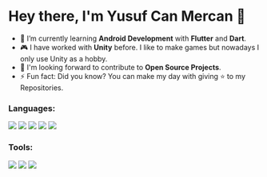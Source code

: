 <h1> Hey there, I'm Yusuf Can Mercan 👋 </h1>

- 🌱 I’m currently learning **Android Development** with **Flutter** and **Dart**.
- 🎮 I have worked with **Unity** before. I like to make games but nowadays I only use Unity as a hobby.
- 💬 I'm looking forward to contribute to **Open Source Projects**.
- ⚡ Fun fact: Did you know? You can make my day with giving ⭐ to my Repositories.

<h3 align="left">Languages:</h3>
<p align="left">
  <img src="https://img.icons8.com/color/48/null/html-5--v2.png"/>
  <img src="https://img.icons8.com/external-tal-revivo-shadow-tal-revivo/24/null/external-cascading-style-sheets-language-used-for-describing-the-presentation-of-a-document-logo-shadow-tal-revivo.png"/>
  <img src="https://img.icons8.com/fluency/48/null/c-sharp-logo.png"/>
  <img src="https://img.icons8.com/color/48/null/java-coffee-cup-logo--v1.png"/>
  <img src="https://img.icons8.com/color/48/null/dart.png"/>
</p>
<h3 align="left">Tools:</h3>
<p align="left">
  <img src="https://img.icons8.com/ios/50/22C3E6/unity.png"/>
  <img src="https://img.icons8.com/fluency/48/null/android-studio--v2.png"/>
  <img src="https://img.icons8.com/fluency/48/null/flutter.png"/>
</p>

